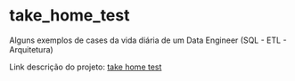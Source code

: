 # take_home_test
Alguns exemplos de cases da vida diária de um Data Engineer (SQL - ETL - Arquitetura)

Link descrição do projeto: [take home test](https://kanastra.notion.site/Take-Home-Test-93ed920a63994d86a8090a9cba3fd08f)
